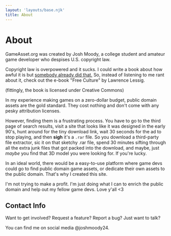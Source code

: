 ```yaml
---
layout: 'layouts/base.njk'
title: About
---
```

# About

GameAsset.org was created by Josh Moody, a college student and amateur game developer who despises U.S. copyright law.

Copyright law is overpowered and it sucks. I could write a book about how awful it is but [somebody already did that.](https://lessig.org/product/free-culture/) So, instead of listening to me rant about it, check out the e-book "Free Culture" by Lawrence Lessig.

(fittingly, the book is licensed under Creative Commons)

In my experience making games on a zero-dollar budget, public domain assets are the gold standard. They cost nothing and don't come with any pesky attribution licenses.

However, finding them is a frustrating process. You have to go to the third page of search results, visit a site that looks like it was designed in the early 90's, hunt around for the tiny download link, wait 30 seconds for the ad to stop playing, and then **sigh** it's a `.rar` file. So you download a third-party file extractor, sic it on that sketchy .rar file, spend 30 minutes sifting through all the extra junk files that got packed into the download, and maybe, just *maybe* you find that 3D model you were looking for. If you're lucky.

In an ideal world, there would be a easy-to-use platform where game devs could go to find public domain game assets, or dedicate their own assets to the public domain. That's why I created this site.

I'm not trying to make a profit. I'm just doing what I can to enrich the public domain and help out my fellow game devs. Love y'all <3

## Contact Info
Want to get involved? Request a feature? Report a bug? Just want to talk?

You can find me on social media @joshmoody24.